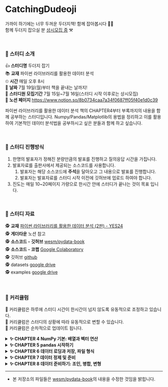 # CatchingDudeoji
가까이 하기에는 너무 두꺼운 두더지책! 함께 잡아봅시다 👊👊<br>
함께 두더지 잡으실 분 <u>상시모집 중</u> ⚒️

<br>


### 🔨 스터디 소개
👍 **스터디명** 두더지 잡기<br>
📚 **교재** 파이썬 라이브러리를 활용한 데이터 분석<br>
⏲ **시간** 매일 오후 8시<br>
📆 **날짜** 7월 19일(월)부터 책을 끝내는 날까지!<br>
🙋 **스터디원 모집기간** 7월 15일~7월 16일(스터디 시작 이후로는 상시모집)<br>
👾 **노션 페이지** https://www.notion.so/8b0734caa7a34f0687ff05f40e1d0c39<br>

파이썬 라이브러리를 활용한 데이터 분석 책의 CHAPTER4부터 부록까지의 내용을 함께 공부하는 스터디입니다. Numpy/Pandas/Matplotlib의 용법을 정리하고 이를 활용하여 기본적인 데이터 분석법을 공부하시고 싶은 분들과 함께 하고 싶습니다.


<br>


### 🔨 스터디 진행방식

1. 한명의 발표자가 정해진 분량만큼의 발표를 진행하고 질의응답 시간을 가집니다.
2. 발표자료를 출판사에서 제공되는 소스코드를 사용합니다.
   1. 발표자는 해당 소스코드에 **주석**을 달아오고 그 내용으로 발표를 진행합니다.
   2. 발표자는 발표자료를 스터디 시작 이전에 깃허브에 업로드 하여야 합니다.
4. 진도는 매일 10~20페이지 가량으로 한시간 안에 스터디가 끝나는 것이 목표 입니다.


<br>


### 🔨 스터디 자료

🕵️ **교재** [파이썬 라이브러리를 활용한 데이터 분석 (2판) - YES24](http://www.yes24.com/Product/Goods/75447619)<br>
🕵️ **게더타운** 노션 참고<br>
🕵️ **소스코드 - 깃허브** [wesm/pydata-book](https://github.com/wesm/pydata-book)<br>
🕵️ **소스코드 - 코랩** [Google Colaboratory](https://colab.research.google.com/github/wesm/pydata-book/blob/2nd-edition/ch02.ipynb)<br>
🕵️ 깃허브 [github](https://github.com/AIFFEL-GN-2nd/CatchingDudeoji)<br>
🕵️ datasets [google drive](https://drive.google.com/drive/folders/1EbOJ3RmcbdXSja8ossAuQDMV2NBLPMKK?usp=sharing)<br>
🕵️ examples [google drive](https://drive.google.com/drive/folders/1ifJnZ6p6_fc8nNOYU1byCYNTrWo6qO93?usp=sharing)



<br>

### 🔨 커리큘럼
👼 커리큘럼은 하루에 스터디 시간이 한시간이 넘지 않도록 유동적으로 조정하고 있습니다.<br>
👼 커리큘럼은 스터디의 상황에 따라 유동적으로 변할 수 있습니다.<br>
👼 커리큘럼은 순차적으로 업데이트 됩니다.<br>


<details>
<summary><b>✨ CHAPTER 4 NumPy 기본: 배열과 벡터 연산</b></summary>
<div markdown="1">       

| 날짜 | 챕터                      | 페이지 | 발표자 | 발표자료 |
|:----:|:------------------------ |:------:|:------:|:------:|
| 07월 19일 | 4.1 NumPy ndarray: 다차원 배열 객체                      | 135~157 | 정수희 | [🔗](https://github.com/AIFFEL-GN-2nd/CatchingDudeoji/blob/main/ch04/4.1%20NumPy%20ndarray%20%EB%8B%A4%EC%B0%A8%EC%9B%90%20%EB%B0%B0%EC%97%B4%20%EA%B0%9D%EC%B2%B4.ipynb) |
| 07월 20일 | 4.2 유니버설 함수: 배열의 각 원소를 빠르게 처리하는 함수 | 158~161 | 김인유 | [🔗](https://github.com/AIFFEL-GN-2nd/CatchingDudeoji/blob/main/ch04/4.2%20%EC%9C%A0%EB%8B%88%EB%B2%84%EC%84%A4%20%ED%95%A8%EC%88%98:%20%EB%B0%B0%EC%97%B4%EC%9D%98%20%EA%B0%81%20%EC%9B%90%EC%86%8C%EB%A5%BC%20%EB%B9%A0%EB%A5%B4%EA%B2%8C%20%EC%B2%98%EB%A6%AC%ED%95%98%EB%8A%94%20%ED%95%A8%EC%88%98.ipynb) |
| 07월 20일 | 4.3 배열을 이용한 배열지향 프로그래밍                    | 161~171 | 김인유 | [🔗](https://github.com/AIFFEL-GN-2nd/CatchingDudeoji/blob/main/ch04/4.3%20%EB%B0%B0%EC%97%B4%EC%9D%84%20%EC%9D%B4%EC%9A%A9%ED%95%9C%20%EB%B0%B0%EC%97%B4%EC%A7%80%ED%96%A5%20%ED%94%84%EB%A1%9C%EA%B7%B8%EB%9E%98%EB%B0%8D.ipynb) |
| 07월 21일 | 4.4 배열 데이터의 파일 입출력                            | 171~171 | 김영협 | [🔗](https://github.com/AIFFEL-GN-2nd/CatchingDudeoji/blob/main/ch04/4.4%20%EB%B0%B0%EC%97%B4%20%EB%8D%B0%EC%9D%B4%ED%84%B0%EC%9D%98%20%ED%8C%8C%EC%9D%BC%20%EC%9E%85%EC%B6%9C%EB%A0%A5.ipynb) |
| 07월 21일 | 4.5 선형대수                                             | 172~174 | 김영협 | [🔗]([🔗](https://github.com/AIFFEL-GN-2nd/CatchingDudeoji/blob/main/ch04/4.4%20%EB%B0%B0%EC%97%B4%20%EB%8D%B0%EC%9D%B4%ED%84%B0%EC%9D%98%20%ED%8C%8C%EC%9D%BC%20%EC%9E%85%EC%B6%9C%EB%A0%A5.ipynb)) |
| 07월 21일 | 4.6 난수 생성                                            | 174~176 | 김영협 | [🔗]([🔗](https://github.com/AIFFEL-GN-2nd/CatchingDudeoji/blob/main/ch04/4.4%20%EB%B0%B0%EC%97%B4%20%EB%8D%B0%EC%9D%B4%ED%84%B0%EC%9D%98%20%ED%8C%8C%EC%9D%BC%20%EC%9E%85%EC%B6%9C%EB%A0%A5.ipynb)) |
| 07월 21일 | 4.7 계단 오르내리기 예제                                 | 176~180 | 김영협 | [🔗]([🔗](https://github.com/AIFFEL-GN-2nd/CatchingDudeoji/blob/main/ch04/4.4%20%EB%B0%B0%EC%97%B4%20%EB%8D%B0%EC%9D%B4%ED%84%B0%EC%9D%98%20%ED%8C%8C%EC%9D%BC%20%EC%9E%85%EC%B6%9C%EB%A0%A5.ipynb)) |

</div>
</details>

<details>
<summary><b>✨ CHAPTER 5 pandas 시작하기</b></summary>
<div markdown="1">       

| 날짜 | 챕터                      | 페이지 | 발표자 | 발표자료 |
|:----:|:------------------------ |:------:|:------:|:------:|
| 07월 22일 | 5.1 pandas 자료구조 소개             | 181~197 | 손진아  | [🔗](https://github.com/AIFFEL-GN-2nd/CatchingDudeoji/blob/main/ch05/ch05_pandas_%EC%8B%9C%EC%9E%91%ED%95%98%EA%B8%B0.ipynb) |
| 07월 23일 | 5.2 핵심 기능 (1)                    | 198~210 |        | [🔗]() |
| 07월 26일 | 5.2 핵심 기능 (2)                    | 210~225 |        | [🔗]() |
| 07월 27일 | 5.3 기술 통계 계산과 요약             | 226~235 |        | [🔗]() |

</div>
</details>


<details>
<summary><b>✨ CHAPTER 6 데이터 로딩과 저장, 파일 형식</b></summary>
<div markdown="1">       

| 날짜 | 챕터                      | 페이지 | 발표자 | 발표자료 |
|:----:|:------------------------ |:------:|:------:|:------:|
| 07월 28일 | 6.1 텍스트 파일에서 데이터를 읽고 쓰는 법    | 237~257 |        | [🔗]() |
| 07월 29일 | 6.2 이진 데이터 형식                       | 258~263 | 우범진 | [🔗](https://github.com/AIFFEL-GN-2nd/CatchingDudeoji/blob/main/ch06/6.2%20~%206.4.ipynb) |
| 07월 29일 | 6.3 웹 API와 함께 사용하기                 | 263~264 | 우범진  | [🔗](https://github.com/AIFFEL-GN-2nd/CatchingDudeoji/blob/main/ch06/6.2%20~%206.4.ipynb) |
| 07월 29일 | 6.4 데이터베이스와 함께 사용하기            | 264~267 | 우범진  | [🔗](https://github.com/AIFFEL-GN-2nd/CatchingDudeoji/blob/main/ch06/6.2%20~%206.4.ipynb) |

</div>
</details>

<details>
<summary><b>✨ CHAPTER 7 데이터 정제 및 준비</b></summary>
<div markdown="1">       

| 날짜 | 챕터                      | 페이지 | 발표자 | 발표자료 |
|:----:|:------------------------ |:------:|:------:|:------:|
| 07월 30일 | 7.1 누락된 데이터 처리하기    | 269~276 |        | [🔗]() |
| 08월 02일 | 7.2 데이터 변형                       | 277~295 |        | [🔗]() |
| 08월 03일 | 7.3 문자열 다루기                 | 296~306 |        | [🔗]() |

</div>
</details>


<details>
<summary><b>✨ CHAPTER 8 데이터 준비하기: 조인, 병합, 변형</b></summary>
<div markdown="1">       

| 날짜 | 챕터                      | 페이지 | 발표자 | 발표자료 |
|:----:|:------------------------ |:------:|:------:|:------:|
| 08월 04일 | 8.1 계층적 색인    | 307~314 |        | [🔗]() |
| 08월 05일 | 8.2 데이터 합치기                       | 315~334 |        | [🔗]() |
| 08월 06일 | 8.3 재형성과 피벗                 | 334~345 |        | [🔗]() |

</div>
</details>


---

- 본 저장소의 파일들은 [wesm/pydata-book](https://github.com/wesm/pydata-book)의 내용을 수정한 것임을 밝힙니다.
